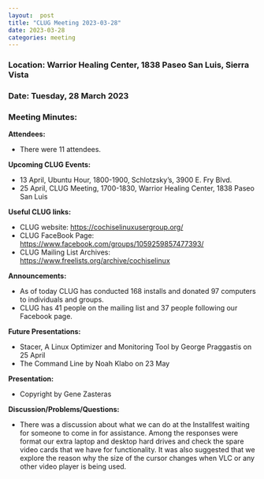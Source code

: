 ```yaml
---
layout:  post
title: "CLUG Meeting 2023-03-28"
date: 2023-03-28
categories: meeting
---
```


### Location: Warrior Healing Center, 1838 Paseo San Luis, Sierra Vista

### Date: Tuesday, 28 March 2023
### Meeting Minutes:

**Attendees:** 
 * There were 11 attendees.  

**Upcoming CLUG Events:**
 * 13 April, Ubuntu Hour, 1800-1900, Schlotzsky’s, 3900 E. Fry Blvd. 
 * 25 April, CLUG Meeting, 1700-1830, Warrior Healing Center, 1838 Paseo San Luis

**Useful CLUG links:**
 * CLUG website:  https://cochiselinuxusergroup.org/
 * CLUG FaceBook Page:  https://www.facebook.com/groups/1059259857477393/
 * CLUG Mailing List Archives:  https://www.freelists.org/archive/cochiselinux

**Announcements:**
 * As of today CLUG has conducted 168 installs and donated 97 computers to individuals and groups.
 * CLUG has 41 people on the mailing list and 37 people following our Facebook page.

**Future Presentations:**
 * Stacer, A Linux Optimizer and Monitoring Tool by George Praggastis on 25 April
 * The Command Line by Noah Klabo on 23 May

**Presentation:**
 * Copyright by Gene Zasteras

**Discussion/Problems/Questions:**
 * There was a discussion about what we can do at the Installfest waiting for someone to come in for assistance.  Among the responses were format our extra laptop and desktop hard drives and check the spare video cards that we have for functionality.  It was also suggested that we explore the reason why the size of the cursor changes when VLC or any other video player is being used.
